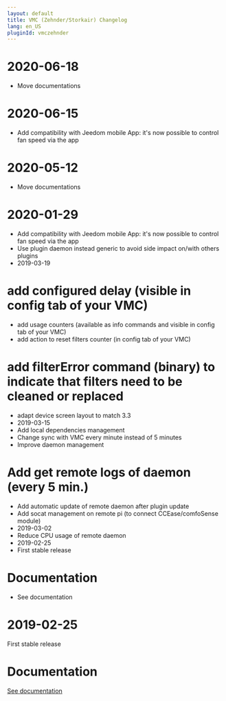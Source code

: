 ```yaml
---
layout: default
title: VMC (Zehnder/Storkair) Changelog
lang: en_US
pluginId: vmczehnder
---
```


# 2020-06-18

- Move documentations

# 2020-06-15

- Add compatibility with Jeedom mobile App: it's now possible to control fan speed via the app

# 2020-05-12

- Move documentations

# 2020-01-29

- Add compatibility with Jeedom mobile App: it's now possible to control fan speed via the app
- Use plugin daemon instead generic to avoid side impact on/with others plugins
- 2019-03-19

# add configured delay (visible in config tab of your VMC)

- add usage counters (available as info commands and visible in config tab of your VMC)
- add action to reset filters counter (in config tab of your VMC)

# add filterError command (binary) to indicate that filters need to be cleaned or replaced

- adapt device screen layout to match 3.3
- 2019-03-15
- Add local dependencies management
- Change sync with VMC every minute instead of 5 minutes
- Improve daemon management

# Add get remote logs of daemon (every 5 min.)

- Add automatic update of remote daemon after plugin update
- Add socat management on remote pi (to connect CCEase/comfoSense module)
- 2019-03-02
- Reduce CPU usage of remote daemon
- 2019-02-25
- First stable release

# Documentation

- See documentation

# 2019-02-25

First stable release

# Documentation

[See documentation]({{site.baseurl}}/{{page.pluginId}})
